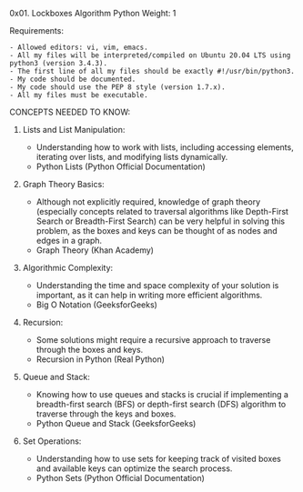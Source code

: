 0x01. Lockboxes
Algorithm
Python
 Weight: 1


Requirements:

    - Allowed editors: vi, vim, emacs.
    - All my files will be interpreted/compiled on Ubuntu 20.04 LTS using python3 (version 3.4.3).
    - The first line of all my files should be exactly #!/usr/bin/python3.
    - My code should be documented.
    - My code should use the PEP 8 style (version 1.7.x).
    - All my files must be executable.


CONCEPTS NEEDED TO KNOW:

1. Lists and List Manipulation:

    - Understanding how to work with lists, including accessing elements, iterating over lists, and modifying lists dynamically.
    - Python Lists (Python Official Documentation)

2. Graph Theory Basics:

    - Although not explicitly required, knowledge of graph theory (especially concepts related to traversal algorithms like Depth-First Search or Breadth-First Search) can be very helpful in solving this problem, as the boxes and keys can be thought of as nodes and edges in a graph.
    - Graph Theory (Khan Academy)

3. Algorithmic Complexity:

    - Understanding the time and space complexity of your solution is important, as it can help in writing more    efficient algorithms.
    - Big O Notation (GeeksforGeeks)

4. Recursion:

    - Some solutions might require a recursive approach to traverse through the boxes and keys.
    - Recursion in Python (Real Python)

5. Queue and Stack:

    - Knowing how to use queues and stacks is crucial if implementing a breadth-first search (BFS) or depth-first search (DFS) algorithm to traverse through the keys and boxes.
    - Python Queue and Stack (GeeksforGeeks)

6. Set Operations:

    - Understanding how to use sets for keeping track of visited boxes and available keys can optimize the search process.
    - Python Sets (Python Official Documentation)